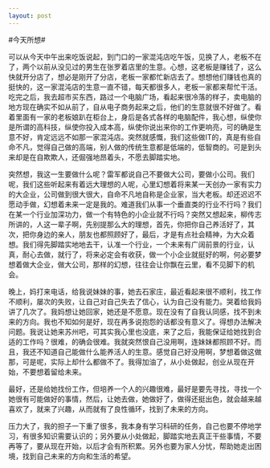 ```yaml
---
layout: post
---
```

#今天所想#

可以从今天中午出来吃饭说起，到门口的一家混沌店吃午饭，见换了人，老板不在了，两个以前从没见过的男生在张罗着店里的生意。心想，这老板是赚钱了，这么快就开分店了，想必是刚开了分店，老板一家都忙新店去了。想想他们赚钱也真的挺快的，这一家混沌店的生意一直不错，每天都很多人，老板一家都来帮忙干活。吃完之后，我去超市买东西，路过一个电脑广场，看起来很冷落的样子，卖电脑的地方现在确实不如从前了，自从电子商务起来之后，他们的生意就很不好做了。看着里面有一家的老板娘趴在柜台上，身后是各式各样的电脑配件，我心想，纵使你是所谓的高科技，纵使你投入成本高，纵使你说出来你的工作更响亮，可的确是生意不好，肯定远远不如那一家混沌店。突然就感慨，我们这些做IT的，真是有些自命不凡，觉得自己做的高端，别人做的传统生意都是低端的，低智商的。可是到头来却是在自欺欺人，还倔强地昂着头，不愿去脚踏实地。

突然想，我这一生要做什么呢？雷军都说自己不要做大公司，要做小公司。我们呢，我们这些听起来有着远大理想的人呢，心里幻想着将来某一天创办一家有实力的大企业，公司做到很大很大，自命不凡地自称是企业家，当大老板。却还迟迟不愿动手做，幻想着未来一定是我的。难道我们从事一个垂直类的行业不行吗？我们在某一个行业加深功力，做一个有特色的小企业就不行吗？突然又想起来，柳传志所讲的，人这一辈子啊，先别提那么大的理想，首先，你把你自己养活好了，其次，把你身边的亲人，朋友也都照顾好了，最后，才是有点社会精神，为大众着想。我们得先脚踏实地地去干，认准一个行业，一个未来有广阔前景的行业，认真，耐心去做，就行了，将来必定会有收获，做一个小企业就挺好的啊，何必要梦想着做大企业，做大公司，那样的幻想，往往会让你飘在云里，看不见脚下的机会。

晚上，妈打来电话，给我说妹妹的事，她去石家庄，最近看起来很不顺利，找工作不顺利，屡次的失败，让自己对自己失去了信心，认为自己没有能力。哭着给我妈讲了几次了。我妈想让她回家，她还是不愿意。现在没有了自我认同感，找不到未来的方向。我也不知如何是好，现在再多说抱怨的话都没有意义了。得想办法解决问题。我说让她来苏州吧，可其实我心里也没底，来了之后，我能保证给她找到合适的工作吗？很难，的确会很难。我就突然恨自己没用啊，连妹妹都照顾不好。而且，我还不知道自己能做什么能养活人的生意。感觉自己好没用啊，梦想着做这做那，可是呢，实际上却什么都做不了。我得加油了，从小处做起，创业从现在开始，不要想着留给未来。

最好，还是给她找份工作，但培养一个人的兴趣很难，最好是要先寻找，寻找一个她很有可能做好的事情，然后，让她去做，她做好了，做得还挺出色，就会越来越喜欢了，就来了兴趣，从而就有了良性循环，找到了未来的方向。

压力大了，我的担子一下重了很多，我本身有学习科研的任务，自己也要不停地学习，有很多知识需要认识的；另外要从小处做起，脚踏实地去真正干些事情，不要再等了，要从现在开始，以后才会有所积累。另外也要为家人分忧，帮助她走出困境，找到自己未来的方向和生活的希望。
